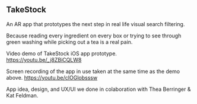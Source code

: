 ## TakeStock 

An AR app that prototypes the next step in real life visual search filtering.

Because reading every ingredient on every box or trying to see through green washing while picking out a tea is a real pain.
 
Video demo of TakeStock iOS app prototype. 
https://youtu.be/_j8ZBiCQLW8

Screen recording of the app in use taken at the same time as the demo above. 
https://youtu.be/cIOGlobsssw

App idea, design, and UX/UI we done in colaboration with Thea Berringer &  Kat Feldman.
